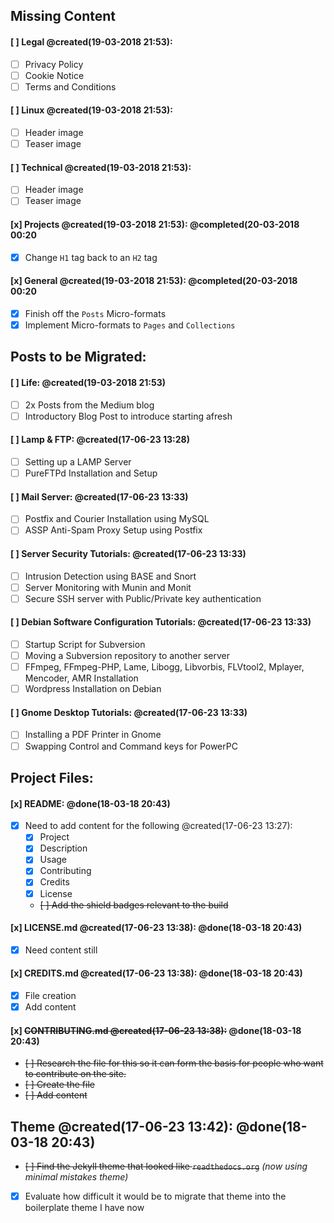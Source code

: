 ## Missing Content

#### [ ] Legal @created(19-03-2018 21:53):
- [ ] Privacy Policy
- [ ] Cookie Notice
- [ ] Terms and Conditions

#### [ ] Linux @created(19-03-2018 21:53):
- [ ] Header image
- [ ] Teaser image

#### [ ] Technical @created(19-03-2018 21:53):
- [ ] Header image
- [ ] Teaser image

#### [x] Projects @created(19-03-2018 21:53): **@completed(20-03-2018 00:20**
- [x] Change `H1` tag back to an `H2` tag

#### [x] General @created(19-03-2018 21:53): **@completed(20-03-2018 00:20**
- [x] Finish off the `Posts` Micro-formats
- [x] Implement Micro-formats to `Pages` and `Collections`

## Posts to be Migrated:

#### [ ] Life: @created(19-03-2018 21:53)
- [ ] 2x Posts from the Medium blog
- [ ] Introductory Blog Post to introduce starting afresh

#### [ ] Lamp & FTP: @created(17-06-23 13:28)

- [ ] Setting up a LAMP Server   
- [ ] PureFTPd Installation and Setup   

#### [ ] Mail Server: @created(17-06-23 13:33)

- [ ] Postfix and Courier Installation using MySQL   
- [ ] ASSP Anti-Spam Proxy Setup using Postfix   

#### [ ] Server Security Tutorials: @created(17-06-23 13:33)

- [ ] Intrusion Detection using BASE and Snort   
- [ ] Server Monitoring with Munin and Monit   
- [ ] Secure SSH server with Public/Private key authentication   

#### [ ] Debian Software Configuration Tutorials: @created(17-06-23 13:33)

- [ ] Startup Script for Subversion   
- [ ] Moving a Subversion repository to another server   
- [ ] FFmpeg, FFmpeg-PHP, Lame, Libogg, Libvorbis, FLVtool2, Mplayer, Mencoder, AMR Installation   
- [ ] Wordpress Installation on Debian   

#### [ ] Gnome Desktop Tutorials: @created(17-06-23 13:33)

- [ ] Installing a PDF Printer in Gnome   
- [ ] Swapping Control and Command keys for PowerPC   

## Project Files:

#### [x] README: **@done(18-03-18 20:43)**

- [x] Need to add content for the following @created(17-06-23 13:27):
    + [x] Project   
    + [x] Description   
    + [x] Usage   
    + [x] Contributing   
    + [x] Credits   
    + [x] License   
    + ~~[ ] Add the shield badges relevant to the build~~  

#### [x] LICENSE.md @created(17-06-23 13:38): **@done(18-03-18 20:43)**   

- [x] Need content still   

#### [x] CREDITS.md @created(17-06-23 13:38): **@done(18-03-18 20:43)**   

- [x] File creation
- [x] Add content

#### [x] ~~CONTRIBUTING.md @created(17-06-23 13:38):~~ **@done(18-03-18 20:43)**   

- ~~[ ] Research the file for this so it can form the basis for people who want to contribute on the site.~~   
- ~~[ ] Create the file~~   
- ~~[ ] Add content~~   

## Theme @created(17-06-23 13:42): **@done(18-03-18 20:43)**

- ~~[ ] Find the Jekyll theme that looked like `readthedocs.org`~~ _(now using minimal mistakes theme)_   
- [x] Evaluate how difficult it would be to migrate that theme into the boilerplate theme I have now
